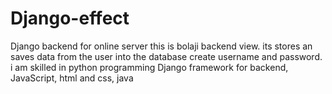 # Django-effect
Django backend for online server
this is bolaji backend view. its stores an saves data from the user
into the database
create username and password. 
i am skilled in python programming
Django framework for backend, JavaScript, html and css, java 
